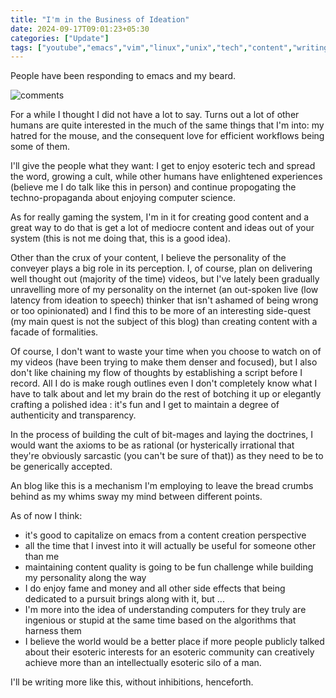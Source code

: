 ```yaml
---
title: "I'm in the Business of Ideation"
date: 2024-09-17T09:01:23+05:30
categories: ["Update"]
tags: ["youtube","emacs","vim","linux","unix","tech","content","writing","microessays"]
---
```


People have been responding to emacs and my beard.  

![comments](https://ik.imagekit.io/rajp152k/rpdev/youtube/screenshot_2024-09-17T09:06:11.png?updatedAt=1726544204857)

For a while I thought I did not have a lot to say. Turns out a lot of other humans are quite interested in the much of the same things that I'm into: my hatred for the mouse, and the consequent love for efficient workflows being some of them.  

I'll give the people what they want: I get to enjoy esoteric tech and spread the word, growing a cult, while other humans have enlightened experiences (believe me I do talk like this in person) and continue propogating the techno-propaganda about enjoying computer science.  

As for really gaming the system, I'm in it for creating good content and a great way to do that is get a lot of mediocre content and ideas out of your system (this is not me doing that, this is a good idea).  

Other than the crux of your content, I believe the personality of the conveyer plays a big role in its perception. I, of course, plan on delivering well thought out (majority of the time) videos, but I've lately been gradually unravelling more of my personality on the internet (an out-spoken live (low latency from ideation to speech) thinker that isn't ashamed of being wrong or too opinionated) and I find this to be more of an interesting side-quest (my main quest is not the subject of this blog) than creating content with a facade of formalities.  

Of course, I don't want to waste your time when you choose to watch on of my videos (have been trying to make them denser and focused), but I also don't like chaining my flow of thoughts by establishing a script before I record. All I do is make rough outlines even I don't completely know what I have to talk about and let my brain do the rest of botching it up or elegantly crafting a polished idea : it's fun and I get to maintain a degree of authenticity and transparency.  

In the process of building the cult of bit-mages and laying the doctrines, I would want the axioms to be as rational (or hysterically irrational that they're obviously sarcastic (you can't be sure of that)) as they need to be to be generically accepted.  

An blog like this is a mechanism I'm employing to leave the bread crumbs behind as my whims sway my mind between different points.  

As of now I think:  
 - it's good to capitalize on emacs from a content creation perspective
 - all the time that I invest into it will actually be useful for someone other than me
 - maintaining content quality is going to be fun challenge while building my personality along the way
 - I do enjoy fame and money and all other side effects that being dedicated to a pursuit brings along with it, but ...
 - I'm more into the idea of understanding computers for they truly are ingenious or stupid at the same time based on the algorithms that harness them
 - I believe the world would be a better place if more people publicly talked about their esoteric interests for an esoteric community can creatively achieve more than an intellectually esoteric silo of a man.

I'll be writing more like this, without inhibitions, henceforth.
